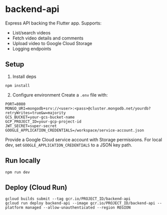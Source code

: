 # backend-api

Express API backing the Flutter app. Supports:
- List/search videos
- Fetch video details and comments
- Upload video to Google Cloud Storage
- Logging endpoints

## Setup

1) Install deps
```
npm install
```

2) Configure environment
Create a `.env` file with:
```
PORT=8080
MONGO_URI=mongodb+srv://<user>:<pass>@cluster.mongodb.net/yourdb?retryWrites=true&w=majority
GCS_BUCKET=your-gcs-bucket-name
GCP_PROJECT_ID=your-gcp-project-id
JWT_SECRET=super-secret
GOOGLE_APPLICATION_CREDENTIALS=/workspace/service-account.json
```

Provide a Google Cloud service account with Storage permissions. For local dev, set `GOOGLE_APPLICATION_CREDENTIALS` to a JSON key path.

## Run locally
```
npm run dev
```

## Deploy (Cloud Run)
```
gcloud builds submit --tag gcr.io/PROJECT_ID/backend-api
gcloud run deploy backend-api --image gcr.io/PROJECT_ID/backend-api --platform managed --allow-unauthenticated --region REGION
```
